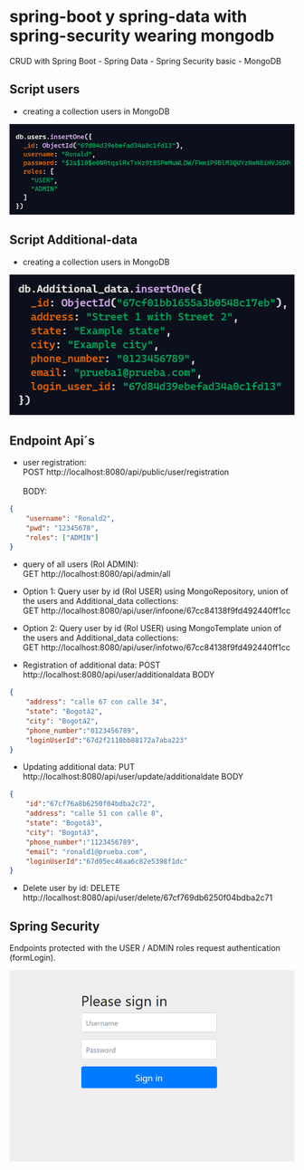 # spring-boot y spring-data with spring-security wearing mongodb
CRUD with Spring Boot - Spring Data - Spring Security basic - MongoDB

## Script users
- creating a collection users in MongoDB

![mongodb-script-users](imagen-users.png)

## Script Additional-data
- creating a collection users in MongoDB

![mongodb-script-additional-data](imagen-additional-data.png)

## Endpoint Api´s
- user registration: <br/>
POST http://localhost:8080/api/public/user/registration
<br/><br/>
BODY: 
``` Json
{
    "username": "Ronald2",
    "pwd": "12345678",
    "roles": ["ADMIN"]
}
```

- query of all users (Rol ADMIN): <br/>
GET http://localhost:8080/api/admin/all

- Option 1: Query user by id (Rol USER) using MongoRepository, union of the users and Additional_data collections: <br/>
GET http://localhost:8080/api/user/infoone/67cc84138f9fd492440ff1cc

- Option 2: Query user by id (Rol USER) using MongoTemplate union of the users and Additional_data collections: <br/>
GET http://localhost:8080/api/user/infotwo/67cc84138f9fd492440ff1cc

- Registration of additional data:
POST http://localhost:8080/api/user/additionaldata
BODY
``` Json
{
    "address": "calle 67 con calle 34",
    "state": "Bogotá2",
    "city": "Bogotá2",
    "phone_number":"0123456789",
    "loginUserId":"67d2f2110bb88172a7aba223"
}
```
- Updating additional data:
PUT http://localhost:8080/api/user/update/additionaldate
BODY
``` Json
{
    "id":"67cf76a8b6250f04bdba2c72",
    "address": "calle 51 con calle 8",
    "state": "Bogotá3",
    "city": "Bogotá3",
    "phone_number":"1123456789",
    "email": "ronald1@prueba.com",
    "loginUserId":"67d05ec46aa6c82e5398f1dc"
}
```
- Delete user by id:
DELETE http://localhost:8080/api/user/delete/67cf769db6250f04bdba2c71

## Spring Security
Endpoints protected with the USER / ADMIN roles request authentication (formLogin).

![image-login-acces-endpoint](login-img.png)
